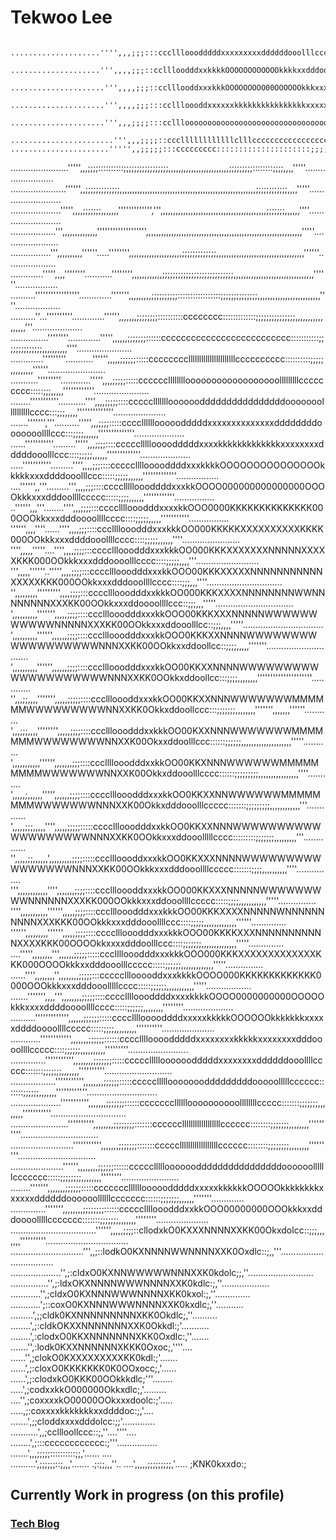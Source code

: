 # Tekwoo Lee

                  ....................'''',,,;;;:::ccclllooodddddxxxxxxxxxddddddooolllcccc:::;;;,,,''''....................                           
                ....................''',,,,;;;::ccllloodddxxkkkkOOOOOOOOOOOOkkkkxxdddooollccc::;;;,,,'''......................                        
             .....................''',,,,;;;::cclllooddxxxkkkOOOOOOOOO00OOOOOOkkkxxxdddoolllcc:::;;;,,,'''......................                      
           .....................''',,,,;;;:::ccllloooddxxxxxxkkkkkkkkkkkkkkkkxxxxxxddddooolllcc::::;;,,,''''........................                  
         .....................''',,,;;;;:::ccllloooooooooooooooooooooooooooooooooooooooolllllcccc::::;;,,,'''''........................               
      .......................''',,,;;;;::cccllllllllllllclllcccccccccccccccccccccccccccccccccccccc::::;;;,,,'''''.......................              
    ......................''''',,;;;;;:::ccccccccc:::::::::::::::::::::;;;;;;;;;;;;;;;;::::::::::::::::;;;,,,,''''''.......................           
 .......................''''',,,;;;;::::::::::;;;;;;;;;;;;;;;;;,,,,,,,,,,,,,,,,,,,,,,,,;;;;;;;;;::::::::;;;;,,,,'''''.........................        
......................'''''',,;;;;;;;;;;;;;,,,,,,,,,,,,,,,,,,,,,,,,,,,,,,,,,,,,,,,,,,,,,,,,,,,,,,;;;;;;;;;;;;,,,,'''''..........................      
....................''''',,,,;;;;;;;,,,,,,,''''''''''''',''',,,,,,,,,,,,,,,,,,,,,,,,,,,,,,,,,,,,,,,,,,;;;;;;;,,,,,,''''..........................     
..................''',,,,,,,,,,,,,,''''''''''''''''''',,,,,,,,,,,,,,,,,,,,,,,,,,,,,,,,,,,,,,,,,,,,,,,,,,,,,,,,,,,,,,'''''.......................      
................''',,,,,,,,,,''''''.....'''''''',,,,,,,,,,,,,,,,,,,,,;;;;;;;;;;;;;,,,,,,,,,,,,,,,,,,,,,,,,,,,,,,,,,,,''''''....................       
.............''''',,,,''''''''...........'''''''',,,,,,,,,,,,;;;;;;;;;;;;;;;;;;;;;;;;;;;,,,,,,,,,,,,,,,,,,,,,,,,,,,,,,,,''''''.................       
..........'''''''''''''''''.............''''''',,,,,,,,,;;;;;;;;;;:::::::::::::::::;;;;;;;;;;;;;;,,,,,,,,,,,,,,,,,,,,,,,,,''''..................      
..........''...''''''''''.............'''''',,,,,,,;;;;;;;;::::::::::cccccccc:::::::::::::;;;;;;;;;;;;;;;,,,,,,,,,,,,,,,,,'''....................     
...............''''''''.............''''',,,,,,;;;;;;;::::::cccccccccccccccccccccccccc:::::::::::;;;;;;;;;;;;;;,,,,,,,,,,''''......................   
.............'''''''''...........'''''',,,,,;;;;;;:::::ccccccccllllllllllllllllllllllcccccccccc::::::::::;;;;;,,,,,,,,,''''''.......................  
...........'''''''''............''''',,,,;;;;;:::::cccccclllllllloooooooooooooooooolllllllllccccccccc:::::;;;,,,,,''''''''''''......................  
........'''''''''''...........'''',,,,;;;;;::::ccccclllllllooooooddddddddddddddddooooooollllllllllcccc:::;;;,,,,,''''''''''''''.....................  
.......''''''','''..........''''',,,;;;;:::::ccccllllllooooodddddxxxxxxxxxxxxxxddddddddooooooollllccc:::;;;;,,,,,,''''''''''''''....................  
......'''''''''''.........''''',,,;;;;::::cccccllllloooodddddxxxxkkkkkkkkkkkkkxxxxxxxxdddddooolllccc::::;;;;;,,,,,,'''''''''''''....................  
.....'''''''''''.........'''',,,,;;;::::cccccllllooooddddxxxkkkkOOOOOOOOOOOOOOOkkkkkxxxddddooolllccc:::::;;;;;,,,,,,'''''''''''''.................    
....'''''',,'''.........''',,,,;;;::::ccccllllloooddddxxxkkOOOO000000000000000OOOOkkkxxxdddoollllccccc:::::;;;;,,,,,,''''''''''''................     
..'''''',,,'''........'''',,,;;;;:::ccccllllooodddxxxxkkOOO0000KKKKKKKKKKKKKK000OOOkkxxxdddoooollllcccc::::;;;;;,,,,,'''''''''''................      
'''''',,,,''''......'''',,,,;;;::::cccllllooodddxxxkkkOO000KKKKKXXXXXXXXXXKKKK000OOkkkxxxddddooollllcccc::::;;;;;,,,,,,''''.......................    
'''',,,,,'''''....'''',,,,;;;;:::cccclllooodddxxxkkkOO000KKKXXXXXXXNNNNNXXXXXKKK000OOkkkxxxdddoooolllcccc::::;;;;;,,,,'''.........................    
''',,,,,''''''..''''',,,,;;;;:::cccclllooodddxxxkkOOO00KKKXXXXXNNNNNNNNNNNXXXXXKKK000OOkkxxxdddooollllcccc::::;;;,,,''''..............................
'',,,,,,,,,''''''''',,,,;;;;:::cccclllooodddxxkkkOO000KKKXXXXNNNNNNNNWWNNNNNNNNXXXKK00OOkkxxxddoooollllccc::;;;,,,'''''...............................
',,,,,,,,,,''''''',,,,,;;;;::::ccclllooodddxxxkkOOO00KKKXXXNNNNNWWWWWWWWWWWNNNNNXXXKK00OOkkxxxddooolllcc::;;;,,,,'''''................................
',,,,,,,,,,'''''',,,,,,;;;;::::ccclllooodddxxxkkOOO0KKKXXNNNNWWWWWWWWWWWWWWWWWWNNNXXKK00OOkkxxddoollcc::;;;;,,,,,'''''''..............................
',,,,,,,,,,'''''',,,,,,;;;;::::ccclllooodddxxxkkOO00KKXXNNNNWWWWWWWWWWWWWWWWWWWWNNNXXKK0OOkkxddoollcc:::;;;;,,,,,,,,'''''''''''''''''''''.............
'',,,;;,,,,''''''',,,,,;;;;;::::cccllloooddxxxkkOO00KKXXNNNWWWWWWWMMMMMMWWWWWWWWWNNXXKK0Okkxddoollccc:::;;;;;;;,,,,,,,,''''''',,,,,,,''''''...........
',,,;;;,,,,'''''''',,,,,;;;;::::ccclllooodddxxkkkOO00KXXNNNWWWWWWWMMMMMMMWWWWWWWWNNXXK00Okxxddoolllccc::::::;;;;;;,,,,,,,,,,,,,,,,,,,,'''''...........
',,,,,,,,,,,'''''',,,,,,,;;;::::cccllllooodddxxkkOO00KKXNNNWWWWWWMMMMMMMMMWWWWWWWNNXXK00Okkxddooolllcccc::::::;;;;;;;;;,,,,,,,,,,,,,,,,''''...........
',,,,,;,,,,,,''''',,,,,,;;;;::::cccclllooodddxxxkkOO0KKXXNNWWWWWWMMMMMMMMWWWWWWWNNNXXK00Okkxdddooolllccccc:::::::;;;;;;;;;,,,,,,,,,,,,'''.............
',,,,,;;;,,,,,'''',,,,,;;;;;:::::cccclllooodddxxkkOO0KKXXNNNWWWWWWWWWWWWWWWWWWWNNNXXKK0OOkkxxxddooolllllcccc:::::::::;;;;;;;,,,,,,,,,'''..............
'',,,,,;;,,,,,,',,,,,,,,,;;;;:::::cccllloooddxxxkkOO0KKXXXNNNNWWWWWWWWWWWWWWWWNNNXXKK00OOkkkxxxdddooollllccccc:::::::;;;;,,,,,,,,,,''''...............
''',,,,,,,,,,,,'''',,,,,,,;;;;::::cccllloooddxxxkkOO000KKXXXNNNNNWWWWWWWWWNNNNNNXXXKK000OOkkkxxxddooollllccccc:::::;;;;,,,,,,,,,,,'''''...............
'''',,,,,,,,,,,'''''',,,,,;;;;::::ccclllooodddxxxkkkOO00KKKXXXXNNNNNWNNNNNNNNNNXXXKKK00OOkkkxxxdddooollllccc::::;;;;;,,,,,,,,,,,,,''''''..............
'''''',,,,,,,,,'''''',,,,,;;;;::::cccclllooodddxxxkkkOOO00KKKKXXXNNNNNNNNNNNXXXXKKK00OOOOkkxxxxdddoolllccc::::;;;;;;;,,,,,,,,,,,,,,'''''..............
....''''',,,,,,,,''',,,,,,;;;;;:::::cccllllooodddxxxkkkOOO000KKKXXXXXXXXXXXXXKKK000OOOOkkkxxdddooolllccccc:::::;;;;;;,,,,,,,,,,,,,'''''...............
......'''',,,,,,,,'',,,,,,,,;;;;;:::ccccclllooooddxxxkkkkOOOO000KKKKKKKKKKKKK0000OOOkkkxxxdddooolllllcccc:::::;;;;;;,,,,,,,,,,,'''''..................
.......''''''',,,,''',,,,,,,,;;;;;::::cccclllloooddddxxxxkkkkOOOO0000000000OOOOOkkkxxxxddddoooollllcccc:::::;;;;;;,,,,,,,,''''''''....................
..........''''''''''''',,,,,,;;;;;;:::::ccccllllooooddddxxxxxkkkkkOOOOOOkkkkkkkxxxxxddddoooollllccccc:::::;;;;,,,,,,,,,''''''''''.....................
............'''''''''''',,,,,,,;;;;;;::::::cccclllloooodddddxxxxxxxxkkkkkxxxxxxxxdddoooollllccccc::::;;;;;;,,,,,,,,,,'''''''''........................
..............''''''''''',,,,,,,,;;;;;;;:::::cccccllllloooooodddddxxxxxxxxddddddooollllccccc:::::::;;;;;;;,,,,,,,''''''''''...........................
..................''''''''''',,,,,,,,;;;;;;:::::ccccclllllooooooodddddddddooooolllllcccccc:::::::;;;;;;,,,,,,,''''''''''''............................
....................''''''''''',,,,,,,;;;;;;;::::::ccccccclllllloooooooooollllllllccccc:::::::;;;;;;;,,,,,,,,'''''''''''..............................
.......................'''''''''',,,,,,,,;;;;;;;;:::::::ccccccllllllllllllllllllcccccc::::::::;;;;;;;,,,,,,,,''''''''''...............................
.........................''''''''''',,,,,,,;;;;;;;:::::::cccccllllllllllllllllllcccccc::::::::;;;;;;;;,,,,,,,,'''''''''...............................
.....................'''''',,,,,,,,;;;;;;::::::ccccclllllooooooddddddddddddddddoooooollllllccccccc:::::;;;;;;;;,,,,,,,,''''''''.......................
........''''''',,,,,,,;;;;;;:::::cccccccllllllooooodddddxxxxxkkkkkkOOOOOkkkkkkkkxxxxxxddddddoooooollllllccccccc::::::;;;;;;;,,,,,,'''''''.............
..............''''''',,,,,,,,;;;;;;;;::::::cccccllllooodddxxkkOOO00000000OOOkkkxxdddoooolllllccccccc:::::::;;;;;;;,,,,,,,''''''''.....................
   ..................................'''''',,,,,;;;;::cllodxkO0KXXXNNNNXXKK00Okxdolcc::;;;,,,,,,,''''''''''.................................          
                   .............................''',,;::lodkO0KXNNNNWWNNNNXXK0Oxdlc::;,,'''..................................                         
                               ....................'',;:cldxO0KXNNWWWWWNNNXXK0kdolc;;,''..........................                                    
                                     ...............'',;:ldxOKXNNNNWWWNNNNXXK0kdlc:;,''...................                                            
                                        ............'',;cldxO0KXNNNWWWNNNNXKK0kxol:;,''..............                                                 
                                         ............';::coxO0KXNNNWWWNNNNXXK0kxdlc;,''...........                                                    
                                            .........',;;cldk0KXNNNNNNNNNXKK0Okdlc;,''..........                                                      
                                             ........',;:cldkOKXXNNNNNNNXXK0Okkdl:;'...........                                                       
                                             ........',:clodxO0KKXNNNNNNNXKK0Oxdlc:,''.......                                                         
                                               .......'',:lodk0KXXNNNNNNXKKK0Oxoc;,''''....                                                           
                                                ......'',;clokO0KXXXXXXXXXKK0kdl:;'.......                                                            
                                                 ......',;:cloxO0KKKKKKK0K0OOxocc;,'......                                                            
                                                 ......',;:clodxkO0KKK00OOkkkdlc;'''........                                                          
                                                   .....',;codxxkkO000000Okkxdlc;,'.........                                                          
                                                   ....'',;coxxxxkO00000OOkxxxdoolc:;'.....                                                           
                                                   .....,;:coxxxxkkkkkkkxxddddoc:;,'....                                                              
                                                 .......',;;cloddxxxxdddolcc:;;'.............                                                         
                                                ...........',,;ccllloollccc::;,''....''''....                                                         
                                                      ........',;:::cccccccccccc:;'''................                                                 
                                                      .......',,,;;;;;::::::::::;;,'......    ....                                                    
                                                    ..........',;;;;;;::;,,,'.......                                                      .;:;;,,,''..
                                                     ....',,,,,;;;;;;;;;,'.....                                                           ;KNK0kxxdo:;


## Currently Work in progress (on this profile)

### [Tech Blog](https://teklog.site)
